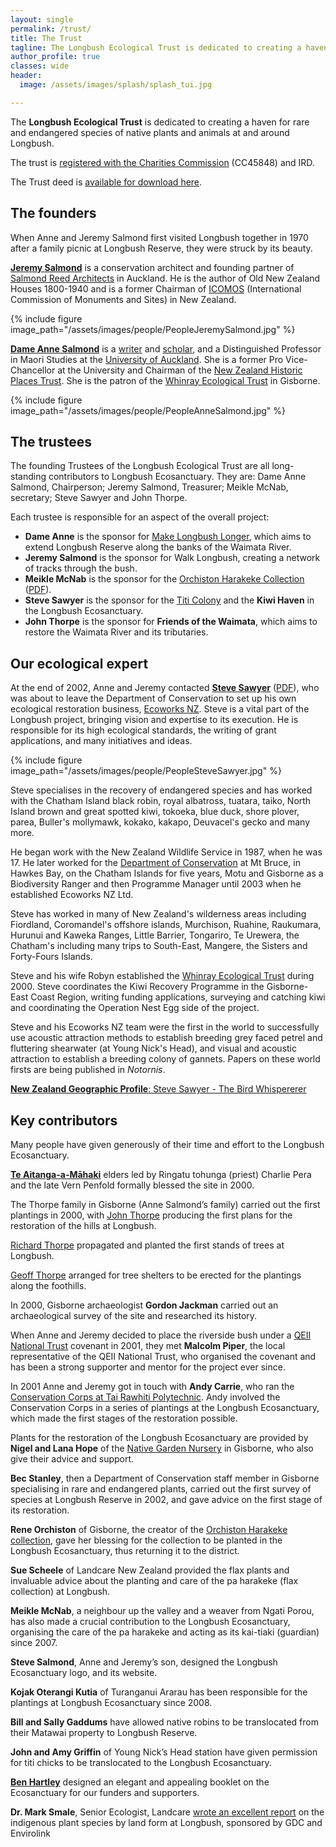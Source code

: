```yaml
---
layout: single
permalink: /trust/
title: The Trust
tagline: The Longbush Ecological Trust is dedicated to creating a haven for rare and endangered species of native plants and animals at and around Longbush.
author_profile: true
classes: wide
header:
  image: /assets/images/splash/splash_tui.jpg

---
```


The **Longbush Ecological Trust** is dedicated to creating a haven for rare and endangered species of native plants and animals at and around Longbush.

The trust is [registered with the Charities Commission](http://www.register.charities.govt.nz/CharitiesRegister/ViewCharity?accountId=4a114aba-0cc6-df11-bb8e-00155d741101&searchId=bcc3d78c-b2c2-4e64-a530-e13cbc2928da) (CC45848) and IRD. 

The Trust deed is [available for download here](/assets/documents/SignedTrustDeed.pdf).

## The founders

When Anne and Jeremy Salmond first visited Longbush together in 1970 after a family picnic at Longbush Reserve, they were struck by its beauty.

**[Jeremy Salmond](https://salmondreed.co.nz/about#jeremy-salmond)** is a conservation architect and founding partner of [Salmond Reed Architects](http://salmondreed.co.nz/) in Auckland. He is the author of Old New Zealand Houses 1800-1940 and is a former Chairman of [ICOMOS](http://www.icomos.org.nz/) (International Commission of Monuments and Sites) in New Zealand.

{% include figure image_path="/assets/images/people/PeopleJeremySalmond.jpg" %}

**[Dame Anne Salmond](http://en.wikipedia.org/wiki/Anne_Salmond)** is a [writer](http://www.bookcouncil.org.nz/writers/salmondanne.html) and [scholar](https://en.wikipedia.org/wiki/Anne_Salmond), and a Distinguished Professor in Maori Studies at the [University of Auckland](http://www.auckland.ac.nz/uoa/). She is a former Pro Vice-Chancellor at the University and Chairman of the [New Zealand Historic Places Trust](http://www.historic.org.nz/). She is the patron of the [Whinray Ecological Trust](http://www.kiwisforkiwi.org/what-we-do/who-are-kiwis-for-kiwi/community-efforts/east-coast/whinray/) in Gisborne.

{% include figure image_path="/assets/images/people/PeopleAnneSalmond.jpg" %}


## The trustees

The founding Trustees of the Longbush Ecological Trust are all long-standing contributors to Longbush Ecosanctuary. They are: Dame Anne Salmond, Chairperson; Jeremy Salmond, Treasurer; Meikle McNab, secretary; Steve Sawyer and John Thorpe.

Each trustee is responsible for an aspect of the overall project:

- **Dame Anne** is the sponsor for [Make Longbush Longer](/assets/documents/MakeLongbushLonger.pdf), which aims to extend Longbush Reserve along the banks of the Waimata River.
- **Jeremy Salmond** is the sponsor for Walk Longbush, creating a network of tracks through the bush.
- **Meikle McNab** is the sponsor for the [Orchiston Harakeke Collection](http://www.landcareresearch.co.nz/research/biosystematics/plants/harakeke/) ([PDF](/assets/documents/Harakeke.pdf)).
- **Steve Sawyer** is the sponsor for the [Titi Colony](/assets/documents/LongbushTitiColony.pdf) and the **Kiwi Haven** in the Longbush Ecosanctuary.
- **John Thorpe** is the sponsor for **Friends of the Waimata**, which aims to restore the Waimata River and its tributaries.


## Our ecological expert

At the end of 2002, Anne and Jeremy contacted **[Steve Sawyer](/assets/documents/TheBirdWhispererSteveSawyer.pdf)** ([PDF]((/assets/documents/TheBirdWhispererSteveSawyer.pdf))), who was about to leave the Department of Conservation to set up his own ecological restoration business, [Ecoworks NZ](http://www.ecoworks.co.nz/). Steve is a vital part of the Longbush project, bringing vision and expertise to its execution. He is responsible for its high ecological standards, the writing of grant applications, and many initiatives and ideas.

{% include figure image_path="/assets/images/people/PeopleSteveSawyer.jpg" %}

Steve specialises in the recovery of endangered species and has worked with the Chatham Island black robin, royal albatross, tuatara, taiko, North Island brown and great spotted kiwi, tokoeka, blue duck, shore plover, parea, Buller's mollymawk, kokako, kakapo, Deuvacel's gecko and many more. 

He began work with the New Zealand Wildlife Service in 1987, when he was 17. He later worked for the [Department of Conservation](http://www.doc.govt.nz/) at Mt Bruce, in Hawkes Bay, on the Chatham Islands for five years, Motu and Gisborne as a Biodiversity Ranger and then Programme Manager until 2003 when he established Ecoworks NZ Ltd. 

Steve has worked in many of New Zealand's wilderness areas including Fiordland, Coromandel's offshore islands, Murchison, Ruahine, Raukumara, Hurunui and Kaweka Ranges, Little Barrier, Tongariro, Te Urewera, the Chatham's including many trips to South-East, Mangere, the Sisters and Forty-Fours Islands.

Steve and his wife Robyn established the [Whinray Ecological Trust](https://www.kiwisforkiwi.org/what-we-do/who-are-kiwis-for-kiwi/community-efforts/east-coast/whinray/) during 2000.  Steve coordinates the Kiwi Recovery Programme in the Gisborne-East Coast Region, writing funding applications, surveying and catching kiwi and coordinating the Operation Nest Egg side of the project.

Steve and his Ecoworks NZ team were the first in the world to successfully use acoustic attraction methods to establish breeding grey faced petrel and fluttering shearwater (at Young Nick's Head), and visual and acoustic attraction to establish a breeding colony of gannets.  Papers on these world firsts are being published in _Notornis_.

[**New Zealand Geographic Profile**: Steve Sawyer - The Bird Whispererer](/assets/documents/TheBirdWhispererSteveSawyer.pdf)


## Key contributors

Many people have given generously of their time and effort to the Longbush Ecosanctuary.

**[Te Aitanga-a-Māhaki](http://www.mahaki.com/)** elders led by Ringatu tohunga (priest) Charlie Pera and the late Vern Penfold formally blessed the site in 2000.

The Thorpe family in Gisborne (Anne Salmond’s family) carried out the first plantings in 2000, with [John Thorpe](http://www.nzwine.com/winery/longbush-wines/) producing the first plans for the restoration of the hills at Longbush.

[Richard Thorpe](http://www.waimatacheese.co.nz/page1051178.aspx) propagated and planted the first stands of trees at Longbush.

[Geoff Thorpe](http://www.riversun.co.nz/geoff-thorpe/) arranged for tree shelters to be erected for the plantings along the foothills.

In 2000, Gisborne archaeologist **Gordon Jackman** carried out an archaeological survey of the site and researched its history.

When Anne and Jeremy decided to place the riverside bush under a [QEII National Trust](http://www.qe2.org.nz/) covenant in 2001, they met **Malcolm Piper**, the local representative of the QEII National Trust, who organised the covenant and has been a strong supporter and mentor for the project ever since.

In 2001 Anne and Jeremy got in touch with **Andy Carrie**, who ran the [Conservation Corps at Tai Rawhiti Polytechnic](http://www.conjobs.co.nz/content/view/631/69/). Andy involved the Conservation Corps in a series of plantings at the Longbush Ecosanctuary, which made the first stages of the restoration possible.

Plants for the restoration of the Longbush Ecosanctuary are provided by **Nigel and Lana Hope** of the [Native Garden Nursery](http://www.nativegarden.co.nz/about.php) in Gisborne, who also give their advice and support.

**Bec Stanley**, then a Department of Conservation staff member in Gisborne specialising in rare and endangered plants, carried out the first survey of species at Longbush Reserve in 2002, and gave advice on the first stage of its restoration.

**Rene Orchiston** of Gisborne, the creator of the [Orchiston Harakeke collection](http://www.landcareresearch.co.nz/research/biosystematics/plants/harakeke/), gave her blessing for the collection to be planted in the Longbush Ecosanctuary, thus returning it to the district.

**Sue Scheele** of Landcare New Zealand provided the flax plants and invaluable advice about the planting and care of the pa harakeke (flax collection) at Longbush.

**Meikle McNab**, a neighbour up the valley and a weaver from Ngati Porou, has also made a crucial contribution to the Longbush Ecosanctuary, organising the care of the pa harakeke and acting as its kai-tiaki (guardian) since 2007.

**Steve Salmond**, Anne and Jeremy’s son, designed the Longbush Ecosanctuary logo, and its website.

**Kojak Oterangi Kutia** of Turanganui Ararau has been responsible for the plantings at Longbush Ecosanctuary since 2008.

**Bill and Sally Gaddums** have allowed native robins to be translocated from their Matawai property to Longbush Reserve.

**John and Amy Griffin** of Young Nick’s Head station have given permission for titi chicks to be translocated to the Longbush Ecosanctuary.

**[Ben Hartley](mailto:ben-hartley@live.com)** designed an elegant and appealing booklet on the Ecosanctuary for our funders and supporters.

**Dr. Mark Smale**, Senior Ecologist, Landcare [wrote an excellent report](/assets/documents/LongbushEcosanctuaryFloraAndVegetationByLandform.pdf) on the indigenous plant species by land form at Longbush, sponsored by GDC and Envirolink